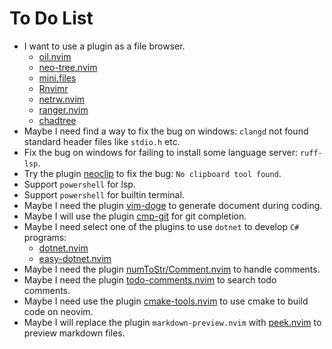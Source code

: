 # To Do List

* I want to use a plugin as a file browser.
    * [oil.nvim](https://github.com/stevearc/oil.nvim.git)
    * [neo-tree.nvim](https://github.com/nvim-neo-tree/neo-tree.nvim.git)
    * [mini.files](https://github.com/echasnovski/mini.files.git)
    * [Rnvimr](https://github.com/kevinhwang91/rnvimr.git)
    * [netrw.nvim](https://github.com/prichrd/netrw.nvim.git)
    * [ranger.nvim](https://github.com/kelly-lin/ranger.nvim.git)
    * [chadtree](https://github.com/ms-jpq/chadtree.git)
* Maybe I need find a way to fix the bug on windows: `clangd` not found standard header files like `stdio.h` etc.
* Fix the bug on windows for failing to install some language server: `ruff-lsp`.
* Try the plugin [neoclip](https://github.com/matveyt/neoclip.git) to fix the bug: `No clipboard tool found`.
* Support `powershell` for lsp.
* Support `powershell` for builtin terminal.
* Maybe I need the plugin [vim-doge](https://github.com/kkoomen/vim-doge.git) to generate document during coding.
* Maybe I will use the plugin [cmp-git](https://github.com/petertriho/cmp-git.git) for git completion.
* Maybe I need select one of the plugins to use `dotnet` to develop `C#` programs:
    * [dotnet.nvim](https://github.com/MoaidHathot/dotnet.nvim.git)
    * [easy-dotnet.nvim](https://github.com/GustavEikaas/easy-dotnet.nvim.git)
* Maybe I need the plugin [numToStr/Comment.nvim](https://github.com/numToStr/Comment.nvim.git) to handle comments.
* Maybe I need the plugin [todo-comments.nvim](https://github.com/folke/todo-comments.nvim.git) to search todo comments.
* Maybe I need use the plugin [cmake-tools.nvim](https://github.com/Civitasv/cmake-tools.nvim.git) to use cmake to build code on neovim.
* Maybe I will replace the plugin `markdown-preview.nvim` with [peek.nvim](https://github.com/toppair/peek.nvim.git) to preview markdown files.

